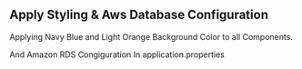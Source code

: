 
Apply Styling & Aws Database Configuration
----


Applying Navy Blue and Light Orange Background Color to all Components.

And Amazon RDS Congiguration In application.properties
